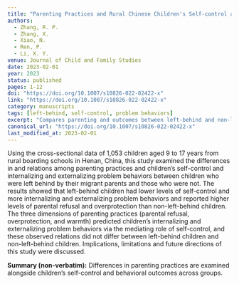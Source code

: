 ```yaml
---
title: "Parenting Practices and Rural Chinese Children's Self-control and Problem Behaviors: A Comparison of Left-behind and Non-left-behind Children"
authors:
  - Zhang, R. P.
  - Zhang, X.
  - Xiao, N.
  - Ren, P.
  - Li, X. Y.
venue: Journal of Child and Family Studies
date: 2023-02-01
year: 2023
status: published
pages: 1-12
doi: "https://doi.org/10.1007/s10826-022-02422-x"
link: "https://doi.org/10.1007/s10826-022-02422-x"
category: manuscripts
tags: [left-behind, self-control, problem behaviors]
excerpt: "Compares parenting and outcomes between left-behind and non-left-behind children."
canonical_url: "https://doi.org/10.1007/s10826-022-02422-x"
last_modified_at: 2023-02-01
---
```


Using the cross-sectional data of 1,053 children aged 9 to 17 years from rural boarding schools in Henan, China, this study examined the differences in and relations among parenting practices and children’s self-control and internalizing and externalizing problem behaviors between children who were left behind by their migrant parents and those who were not. The results showed that left-behind children had lower levels of self-control and more internalizing and externalizing problem behaviors and reported higher levels of parental refusal and overprotection than non-left-behind children. The three dimensions of parenting practices (parental refusal, overprotection, and warmth) predicted children’s internalizing and externalizing problem behaviors via the mediating role of self-control, and these observed relations did not differ between left-behind children and non-left-behind children. Implications, limitations and future directions of this study were discussed.

**Summary (non-verbatim):** Differences in parenting practices are examined alongside children’s self-control and behavioral outcomes across groups.
